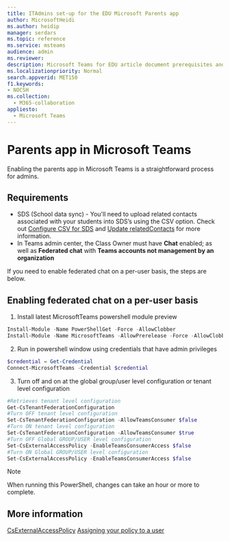 ```yaml
---
title: ITAdmins set-up for the EDU Microsoft Parents app
author: MicrosoftHeidi
ms.author: heidip
manager: serdars
ms.topic: reference
ms.service: msteams
audience: admin
ms.reviewer: 
description: Microsoft Teams for EDU article document prerequisites and PowerShell set-up for the Parents app.
ms.localizationpriority: Normal
search.appverid: MET150
f1.keywords:
- NOCSH
ms.collection: 
  - M365-collaboration
appliesto: 
  - Microsoft Teams
---
```


# Parents app in Microsoft Teams

Enabling the parents app in Microsoft Teams is a straightforward process for admins.

## Requirements

- SDS (School data sync) - You'll need to upload related contacts associated with your students into SDS’s using the CSV option. Check out [Configure CSV for SDS](/schooldatasync/set-up-your-sds-flow) and [Update relatedContacts](/graph/api/relatedcontact-update) for more information.
- In Teams admin center, the Class Owner must have **Chat** enabled; as well as **Federated chat** with **Teams accounts not management by an organization**

If you need to enable federated chat on a per-user basis, the steps are below.

## Enabling federated chat on a per-user basis

1. Install latest MicrosoftTeams powershell module preview

```powershell
Install-Module -Name PowerShellGet -Force -AllowClobber
Install-Module -Name MicrosoftTeams -AllowPrerelease -Force -AllowClobber
```

2. Run in powershell window using credentials that have admin privileges

```powershell
$credential = Get-Credential
Connect-MicrosoftTeams -Credential $credential
```

3. Turn off and on at the global group/user level configuration or tenant level configuration

```powershell
#Retrieves tenant level configuration
Get-CsTenantFederationConfiguration
#Turn OFF tenant level configuration
Set-CsTenantFederationConfiguration -AllowTeamsConsumer $false
#Turn ON tenant level configuration
Set-CsTenantFederationConfiguration -AllowTeamsConsumer $true
#Turn OFF Global GROUP/USER level configuration
Set-CsExternalAccessPolicy -EnableTeamsConsumerAccess $false
#Turn ON Global GROUP/USER level configuration
Set-CsExternalAccessPolicy -EnableTeamsConsumerAccess $false
```

> [!NOTE]
> When running this PowerShell, changes can take an hour or more to complete.

## More information

[CsExternalAccessPolicy](/powershell/module/skype/set-csexternalaccesspolicy)
[Assigning your policy to a user](/powershell/module/skype/grant-csexternalaccesspolicy)
